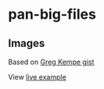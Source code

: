 # pan-big-files

## Images

Based on [Greg Kempe gist](https://gist.github.com/longhotsummer/ba9c96bb2abb304e4095ce00df17ae2f)

View [live example](https://hhkaos.github.io/pan-image-leaflet/?imageUrl=https://docs.google.com/drawings/d/e/2PACX-1vTY7Vhb85IJh7Hcx-PeFWwYz-Kon9hRGXI9y4J3CURNC67av9lJNRBQH6xXYRgdUzEBvkYsKX5ckNwz/pub?w=1927&h=1083)
